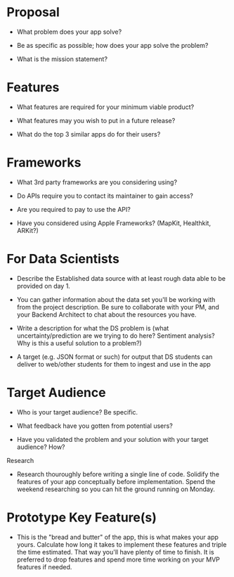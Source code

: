 # Proposal

- What problem does your app solve?

- Be as specific as possible; how does your app solve the problem?

- What is the mission statement?

# Features

- What features are required for your minimum viable product?

- What features may you wish to put in a future release?

- What do the top 3 similar apps do for their users?

# Frameworks

- What 3rd party frameworks are you considering using?

- Do APIs require you to contact its maintainer to gain access?

- Are you required to pay to use the API?

- Have you considered using Apple Frameworks? (MapKit, Healthkit, ARKit?)

# For Data Scientists



- Describe the Established data source with at least rough data able to be provided on day 1.

- You can gather information about the data set you&#39;ll be working with from the project description. Be sure to collaborate with your PM, and your Backend Architect to chat about the resources you have.

- Write a description for what the DS problem is (what uncertainty/prediction are we trying to do here? Sentiment analysis? Why is this a useful solution to a problem?)

- A target (e.g. JSON format or such) for output that DS students can deliver to web/other students for them to ingest and use in the app

# Target Audience

- Who is your target audience? Be specific.

- What feedback have you gotten from potential users?

- Have you validated the problem and your solution with your target audience? How?

Research

- Research thouroughly before writing a single line of code. Solidify the features of your app conceptually before implementation. Spend the weekend researching so you can hit the ground running on Monday.

# Prototype Key Feature(s)

- This is the &quot;bread and butter&quot; of the app, this is what makes your app yours. Calculate how long it takes to implement these features and triple the time estimated. That way you&#39;ll have plenty of time to finish. It is preferred to drop features and spend more time working on your MVP features if needed.